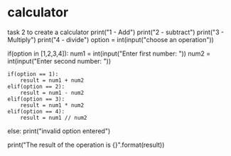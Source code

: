 # calculator
task 2 to create a calculator
print("1 - Add")
print("2 - subtract")
print("3 - Multiply")
print("4 - divide")
option = int(input("choose an operation"))

if(option in [1,2,3,4]):
    num1 = int(input("Enter first number: "))
    num2 = int(input("Enter second number: "))

    if(option == 1):
        result = num1 + num2
    elif(option == 2):
        result = num1 - num2
    elif(option == 3):
        result = num1 * num2
    elif(option == 4):
        result = num1 // num2

else:
    print("invalid option entered")

print("The result of the operation is {}".format(result))
